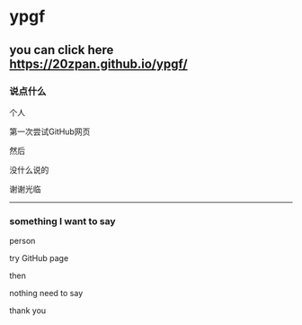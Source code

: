 # ypgf

## you can click here <https://20zpan.github.io/ypgf/>

### 说点什么

个人   

第一次尝试GitHub网页   

然后   

没什么说的   

谢谢光临   

---   

### something I want to say

person   

try GitHub page   

then   

nothing need to say   

thank you   

